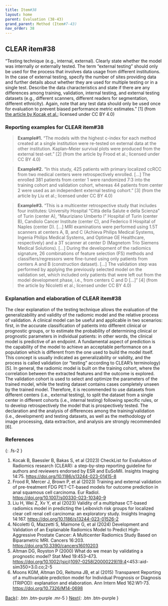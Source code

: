 ```yaml
---
title: Item#38
layout: home
parent: Evaluation (38-43)
grand_parent: Method (Item#7-43)
nav_order: 38
---
```


## CLEAR item#38


“Testing technique (e.g., internal, external). Clearly state whether the model was internally or externally tested. The term “external testing” should only be used for the process that involves data usage from different institutions. In the case of external testing, specify the number of sites providing data and further details about whether they are used for multiple testing or in a single test. Describe the data characteristics and state if there are any differences among training, validation, internal testing, and external testing datasets (e.g., different scanners, different readers for segmentation, different ethnicity). Again, note that any test data should only be used once for evaluation to prevent biased performance metric estimates.” [1] (from [the article by Kocak et al.](https://insightsimaging.springeropen.com/articles/10.1186/s13244-023-01415-8); licensed under CC BY 4.0)


### Reporting examples for CLEAR item#38

> **Example#1.** “The models with the highest c-index for each method created at a single institution were re-tested on external data at the other institution. Kaplan–Meier survival plots were produced from the external test-set.” [2] (from the article by Frood et al.; licensed under CC BY 4.0) 

> **Example#2.** “In this study, 425 patients with primary localized ccRCC from two medical centers were retrospectively enrolled. […] The enrolled 381 patients from center 1 were randomized 7:3 into the training cohort and validation cohort, whereas 44 patients from center 2 were used as an independent external testing cohort.” [3] (from the article by Liu et al.; licensed under CC BY 4.0)

> **Example#3.** “This is a multicenter retrospective study that includes four institutes: University Hospital “Città della Salute e della Scienza” of Turin (center A), “Mauriziano Umberto I” Hospital of Turin (center B), Candiolo Cancer Institute (center C), and Federico II Hospital of Naples (center D). […] MRI examinations were performed using 1.5T scanners at centers A, B, and C (Achieva Philips Medical Systems, Ingenia Philips Medical Systems, and Optimae GE Healthcare, respectively) and a 3T scanner at center D (Magnetom Trio Siemens Medical Solutions). […] During the development of the radiomics signature, 26 combinations of feature selection (FS) methods and classifiers/regressors were fine-tuned using only patients from centers A and B (construction dataset). […] The validation step was performed by applying the previously selected model on the validation set, which included only patients that were left out from the model development phase, i.e., from centers C and D […]” [4] (from the article by Nicoletti et al.; licensed under CC BY 4.0)

### Explanation and elaboration of CLEAR item#38

The clear explanation of the testing technique allows the evaluation of the generalizability and validity of the radiomic model and the relative process of validation. A clinical model can be useful and applicable in two scenarios: first, in the accurate classification of patients into different clinical or prognostic groups, or to estimate the probability of determining clinical or prognostic parameters in individual patients: in other words, the clinical model is predictive of an endpoint. A fundamental aspect of prediction is the capability of the model to achieve an acceptable performance on a population which is different from the one used to build the model itself. This concept is usually indicated as generalizability or validity, and the process is called validation (or “testing” according to CLEAR’s terminology) [5]. In general, the radiomic model is built on the training cohort, where the correlation between the extracted features and the outcome is explored. The validation cohort is used to select and optimize the parameters of the trained model, while the testing dataset contains cases completely unseen by the trained model. Therefore, it is recommended to use datasets from different centers (i.e., external testing), to split the dataset from a single center in different cohorts (i.e., internal testing) following specific rules, or to develop retrospectively the model that is prospectively tested. The declaration and the analysis of differences among the training/validation (i.e., development) and testing datasets, as well as the methodology of image processing, data extraction, and analysis are strongly recommended [6].

### References

{: .fs-2 }

1. 	Kocak B, Baessler B, Bakas S, et al (2023) CheckList for EvaluAtion of Radiomics research (CLEAR): a step-by-step reporting guideline for authors and reviewers endorsed by ESR and EuSoMII. Insights Imaging 14:75. https://doi.org/10.1186/s13244-023-01415-8
2. 	Frood R, Mercer J, Brown P, et al (2023) Training and external validation of pre-treatment FDG PET-CT-based models for outcome prediction in anal squamous cell carcinoma. Eur Radiol. https://doi.org/10.1007/s00330-023-10340-9
3. 	Liu H, Wei Z, Xv Y, et al (2023) Validity of a multiphase CT-based radiomics model in predicting the Leibovich risk groups for localized clear cell renal cell carcinoma: an exploratory study. Insights Imaging 14:167. https://doi.org/10.1186/s13244-023-01526-2
4. 	Nicoletti G, Mazzetti S, Maimone G, et al (2024) Development and Validation of an Explainable Radiomics Model to Predict High-Aggressive Prostate Cancer: A Multicenter Radiomics Study Based on Biparametric MRI. Cancers 16:203. https://doi.org/10.3390/cancers16010203
5. 	Altman DG, Royston P (2000) What do we mean by validating a prognostic model? Stat Med 19:453–473. https://doi.org/10.1002/(sici)1097-0258(20000229)19:4<453::aid-sim350>3.0.co;2-5
6. 	Moons KGM, Altman DG, Reitsma JB, et al (2015) Transparent Reporting of a multivariable prediction model for Individual Prognosis or Diagnosis (TRIPOD): explanation and elaboration. Ann Intern Med 162:W1-73. https://doi.org/10.7326/M14-0698


[Back](https://radiomic.github.io/CLEAR-E3/docs/Method%20(Item%207-43)/Modeling%20(34-37)/Item37.html){: .btn .btn-purple .mr-5 }
[Next](https://radiomic.github.io/CLEAR-E3/docs/Item4.html){: .btn .btn-purple   }
